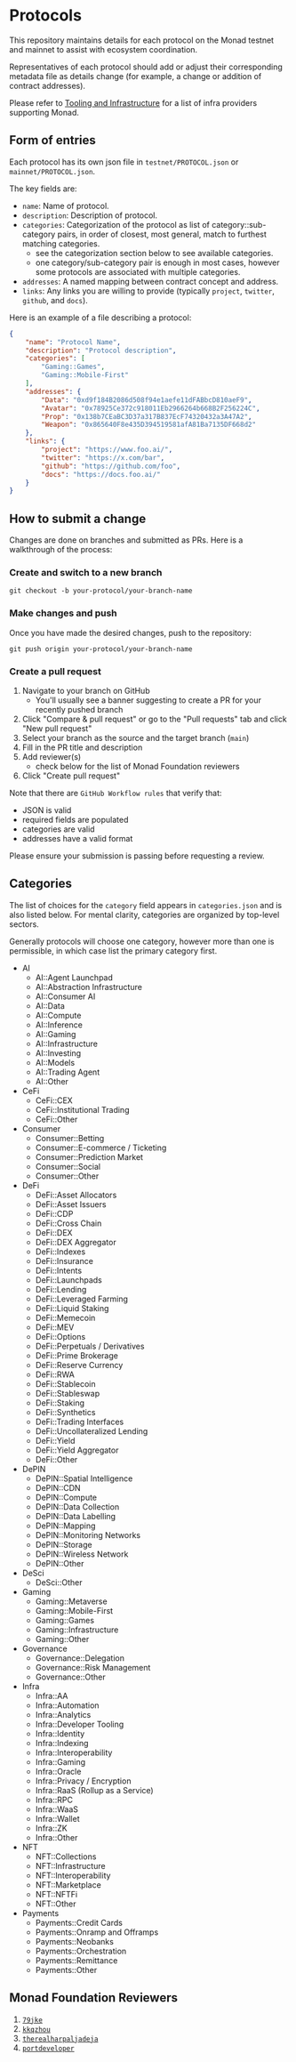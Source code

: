 # Protocols

This repository maintains details for each protocol on the Monad testnet and mainnet to
assist with ecosystem coordination.

Representatives of each protocol should add or adjust their corresponding metadata file as
details change (for example, a  change or addition of contract addresses).

Please refer to [Tooling and Infrastructure](https://docs.monad.xyz/tooling-and-infra/) for
a list of infra providers supporting Monad.


## Form of entries

Each protocol has its own json file in `testnet/PROTOCOL.json` or `mainnet/PROTOCOL.json`.

The key fields are:
- `name`: Name of protocol.
- `description`: Description of protocol.
- `categories`: Categorization of the protocol as list of category::sub-category pairs, in order of closest, most general, match to
  furthest matching categories.
  * see the categorization section below to see available categories.
  * one category/sub-category pair is enough in most cases, however some protocols are associated with multiple categories.
- `addresses`: A named mapping between contract concept and address.
- `links`: Any links you are willing to provide (typically `project`, `twitter`, `github`, and `docs`).

Here is an example of a file describing a protocol:
```json
{
    "name": "Protocol Name",
    "description": "Protocol description",
    "categories": [
        "Gaming::Games",
        "Gaming::Mobile-First"
    ],
    "addresses": {
        "Data": "0xd9f184B2086d508f94e1aefe11dFABbcD810aeF9",
        "Avatar": "0x78925Ce372c918011Eb2966264b668B2F256224C",
        "Prop": "0x138b7CEaBC3D37a317B837EcF74320432a3A47A2",
        "Weapon": "0x865640F8e435D394519581afA81Ba7135DF668d2"
    },
    "links": {
        "project": "https://www.foo.ai/",
        "twitter": "https://x.com/bar",
        "github": "https://github.com/foo",
        "docs": "https://docs.foo.ai/"
    }
}

```
## How to submit a change

Changes are done on branches and submitted as PRs. Here is a walkthrough of the process:

### Create and switch to a new branch

```
git checkout -b your-protocol/your-branch-name
```

### Make changes and push

Once you have made the desired changes, push to the repository:
```
git push origin your-protocol/your-branch-name
```

### Create a pull request

1. Navigate to your branch on GitHub
   * You'll usually see a banner suggesting to create a PR for your recently pushed branch
2. Click "Compare & pull request" or go to the "Pull requests" tab and click "New pull request"
3. Select your branch as the source and the target branch (`main`)
4. Fill in the PR title and description
5. Add reviewer(s)
   * check below for the list of Monad Foundation reviewers 
6. Click "Create pull request"

Note that there are `GitHub Workflow rules` that verify that:
- JSON is valid
- required fields are populated
- categories are valid
- addresses have a valid format

Please ensure your submission is passing before requesting a review.


## Categories

The list of choices for the `category` field appears in `categories.json` and is also listed below. For mental clarity, categories are organized by top-level sectors.

Generally protocols will choose one category, however more than one is permissible, in which case list the primary category first.

- AI
  * AI::Agent Launchpad
  * AI::Abstraction Infrastructure
  * AI::Consumer AI
  * AI::Data
  * AI::Compute
  * AI::Inference
  * AI::Gaming
  * AI::Infrastructure
  * AI::Investing
  * AI::Models
  * AI::Trading Agent
  * AI::Other
- CeFi
  * CeFi::CEX
  * CeFi::Institutional Trading
  * CeFi::Other
- Consumer
  * Consumer::Betting
  * Consumer::E-commerce / Ticketing
  * Consumer::Prediction Market
  * Consumer::Social
  * Consumer::Other
- DeFi
  * DeFi::Asset Allocators
  * DeFi::Asset Issuers
  * DeFi::CDP
  * DeFi::Cross Chain
  * DeFi::DEX
  * DeFi::DEX Aggregator
  * DeFi::Indexes
  * DeFi::Insurance
  * DeFi::Intents
  * DeFi::Launchpads
  * DeFi::Lending
  * DeFi::Leveraged Farming
  * DeFi::Liquid Staking
  * DeFi::Memecoin
  * DeFi::MEV
  * DeFi::Options
  * DeFi::Perpetuals / Derivatives
  * DeFi::Prime Brokerage
  * DeFi::Reserve Currency
  * DeFi::RWA
  * DeFi::Stablecoin
  * DeFi::Stableswap
  * DeFi::Staking
  * DeFi::Synthetics
  * DeFi::Trading Interfaces
  * DeFi::Uncollateralized Lending
  * DeFi::Yield
  * DeFi::Yield Aggregator
  * DeFi::Other
- DePIN
  * DePIN::Spatial Intelligence
  * DePIN::CDN
  * DePIN::Compute
  * DePIN::Data Collection
  * DePIN::Data Labelling
  * DePIN::Mapping
  * DePIN::Monitoring Networks
  * DePIN::Storage
  * DePIN::Wireless Network
  * DePIN::Other
- DeSci
  * DeSci::Other
- Gaming
  * Gaming::Metaverse
  * Gaming::Mobile-First
  * Gaming::Games
  * Gaming::Infrastructure
  * Gaming::Other
- Governance
  * Governance::Delegation
  * Governance::Risk Management
  * Governance::Other
- Infra
  * Infra::AA
  * Infra::Automation
  * Infra::Analytics
  * Infra::Developer Tooling
  * Infra::Identity
  * Infra::Indexing
  * Infra::Interoperability
  * Infra::Gaming
  * Infra::Oracle
  * Infra::Privacy / Encryption
  * Infra::RaaS (Rollup as a Service)
  * Infra::RPC
  * Infra::WaaS
  * Infra::Wallet
  * Infra::ZK
  * Infra::Other
- NFT
  * NFT::Collections
  * NFT::Infrastructure
  * NFT::Interoperability
  * NFT::Marketplace
  * NFT::NFTFi
  * NFT::Other
- Payments
  * Payments::Credit Cards
  * Payments::Onramp and Offramps
  * Payments::Neobanks
  * Payments::Orchestration
  * Payments::Remittance
  * Payments::Other

  
## Monad Foundation Reviewers

1. [`79jke`](https://github.com/79jke)
2. [`kkqzhou`](https://github.com/kkqzhou)
3. [`therealharpaljadeja`](https://github.com/therealharpaljadeja)
4. [`portdeveloper`](https://github.com/portdeveloper)
